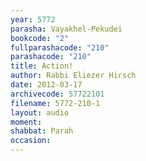 ```yaml
---
year: 5772
parasha: Vayakhel-Pekudei
bookcode: "2"
fullparashacode: "210"
parashacode: "210"
title: Action!
author: Rabbi Eliezer Hirsch
date: 2012-03-17
archivecode: 57722101
filename: 5772-210-1
layout: audio
moment: 
shabbat: Parah
occasion: 
---
```

